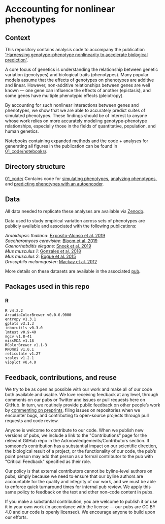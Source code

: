# Acccounting for nonlinear phenotypes

## Context
This repository contains analysis code to accompany the publication ['Harnessing genotype-phenotype nonlinearity to accelerate biological prediction'](https://doi.org/10.57844/arcadia-5953-995f).<br>

A core focus of genetics is understanding the relationship between genetic variation (genotypes) and biological traits (phenotypes). Many popular models assume that the effects of genotypes on phenotypes are additive and linear. However, non-additive relationships between genes are well known — one gene can influence the effects of another (epistasis), and some genes have multiple phenotypic effects (pleiotropy). 

By accounting for such nonlinear interactions between genes and phenotypes, we show that we are able to accurately predict suites of simulated phenotypes. These findings should be of interest to anyone whose work relies on more accurately modeling genotype-phenotype relationships, especially those in the fields of quantitative, population, and human genetics.

Notebooks containing expanded methods and the code + analyses for generating all figures in the publication can be found in [01_code/notebooks/](01_code/notebooks/).<br>

## Directory structure

[01_code/](01_code/) Contains code for [simulating phenotypes](01_code/python), [analyzing phenotypes](01_code/notebooks/), and [predicting phenotypes with an autoencoder](01_code/python).<br>

## Data

All data needed to replicate these analyses are available via [Zenodo](https://zenodo.org/record/8298808).<br>

Data used to study empirical variation across sets of phenotypes are publicly available and associated with the following publications:

*Arabidopsis thaliana*: [Exposito-Alonso et al. 2019](https://www.nature.com/articles/s41586-019-1520-9)<br>
*Saccharomyces cerevisiae*: [Bloom et al. 2019](https://elifesciences.org/articles/49212)<br>
*Caenorhabditis elegans*: [Snoek et al. 2019](https://bmcbiol.biomedcentral.com/articles/10.1186/s12915-019-0642-8)<br>
*Mus musculus 1*: [Gonzales et al. 2018](https://www.nature.com/articles/s41467-018-07642-8)<br>
*Mus musculus 2*: [Bogue et al. 2015](https://www.ncbi.nlm.nih.gov/pmc/articles/PMC4602074/)<br>
*Drosophila melanogaster*: [Mackay et al. 2012](https://www.nature.com/articles/nature10811)<br>

More details on these datasets are available in the associated [pub](https://doi.org/10.57844/arcadia-5953-995f).

## Packages used in this repo

### R
`R v4.2.2` <br/>
`ArcadiaColorBrewer v0.0.0.9000` <br/>
`entropy v1.3.1` <br/>
`gplots v3.1.3` <br/>
`inborutils v0.3.0` <br/>
`lmtest v0.9-40` <br/>
`mgcv v1.8-41` <br/>
`missMDA v1.18` <br/>
`RColorBrewer v1.1-3` <br/>
`RNOmni v1.0.1` <br/>
`reticulate v1.27` <br/>
`scales v1.2.1` <br/>
`vioplot v0.4.0` <br/>

## Feedback, contributions, and reuse

We try to be as open as possible with our work and make all of our code both available and usable. 
We love receiving feedback at any level, through comments on our pubs or Twitter and issues or pull requests here on GitHub.
In turn, we routinely provide public feedback on other people’s work by [commenting on preprints](https://sciety.org/lists/f8459240-f79c-4bb2-bb55-b43eae25e4f6), filing issues on repositories when we encounter bugs, and contributing to open-source projects through pull requests and code review.

Anyone is welcome to contribute to our code.
When we publish new versions of pubs, we include a link to the "Contributions" page for the relevant GitHub repo in the Acknowledgements/Contributors section.
If someone’s contribution has a substantial impact on our scientific direction, the biological result of a project, or the functionality of our code, the pub’s point person may add that person as a formal contributor to the pub with "Critical Feedback" specified as their role.

Our policy is that external contributors cannot be byline-level authors on pubs, simply because we need to ensure that our byline authors are accountable for the quality and integrity of our work, and we must be able to enforce quick turnaround times for internal pub review.
We apply this same policy to feedback on the text and other non-code content in pubs.

If you make a substantial contribution, you are welcome to publish it or use it in your own work (in accordance with the license — our pubs are CC BY 4.0 and our code is openly licensed).
We encourage anyone to build upon our efforts.

